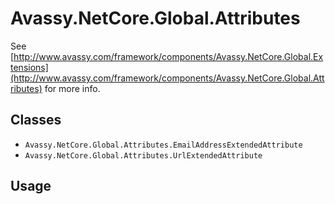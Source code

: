 # Avassy.NetCore.Global.Attributes

See [http://www.avassy.com/framework/components/Avassy.NetCore.Global.Extensions](http://www.avassy.com/framework/components/Avassy.NetCore.Global.Attributes) for more info.

## Classes

- `Avassy.NetCore.Global.Attributes.EmailAddressExtendedAttribute`
- `Avassy.NetCore.Global.Attributes.UrlExtendedAttribute`

## Usage

### 

